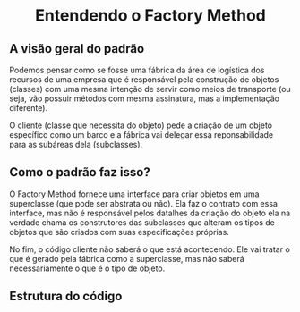 <div Align="center">

# Entendendo o Factory Method

</div>

## A visão geral do padrão
Podemos pensar como se fosse uma fábrica da área de logística dos recursos de uma empresa que é responsável pela construção de objetos (classes) com uma mesma intenção de servir como meios de transporte (ou seja, vão possuir métodos com mesma assinatura, mas a implementação diferente).

O cliente (classe que necessita do objeto) pede a criação de um objeto específico como um barco e a fábrica vai delegar essa reponsabilidade para as subáreas dela (subclasses).

## Como o padrão faz isso?
O Factory Method fornece uma interface para criar objetos em uma superclasse (que pode ser abstrata ou não). Ela faz o contrato com essa interface, mas não é responsável pelos datalhes da criação do objeto ela na verdade chama os construtores das subclasses que alteram os tipos de objetos que são criados com suas especificações próprias.

No fim, o código cliente não saberá o que está acontecendo. Ele vai tratar o que é gerado pela fábrica como a superclasse, mas não saberá necessariamente o que é o tipo de objeto.

## Estrutura do código